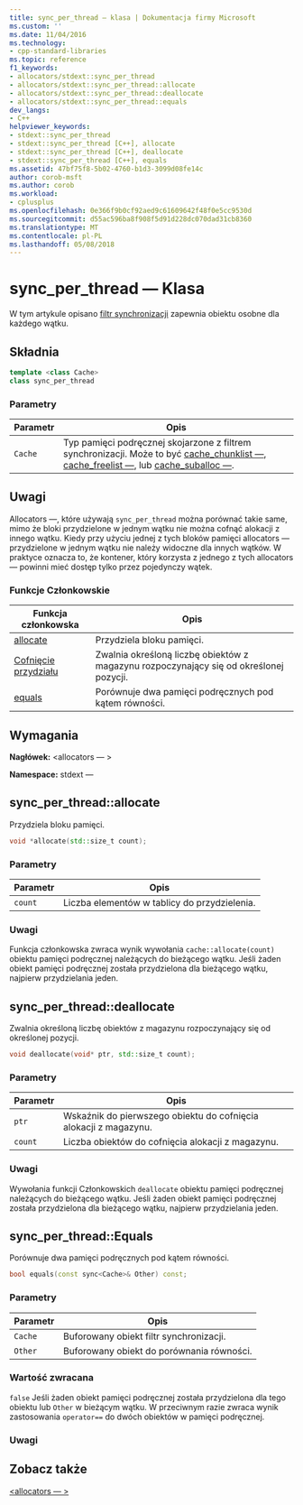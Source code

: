 ```yaml
---
title: sync_per_thread — klasa | Dokumentacja firmy Microsoft
ms.custom: ''
ms.date: 11/04/2016
ms.technology:
- cpp-standard-libraries
ms.topic: reference
f1_keywords:
- allocators/stdext::sync_per_thread
- allocators/stdext::sync_per_thread::allocate
- allocators/stdext::sync_per_thread::deallocate
- allocators/stdext::sync_per_thread::equals
dev_langs:
- C++
helpviewer_keywords:
- stdext::sync_per_thread
- stdext::sync_per_thread [C++], allocate
- stdext::sync_per_thread [C++], deallocate
- stdext::sync_per_thread [C++], equals
ms.assetid: 47bf75f8-5b02-4760-b1d3-3099d08fe14c
author: corob-msft
ms.author: corob
ms.workload:
- cplusplus
ms.openlocfilehash: 0e366f9b0cf92aed9c61609642f48f0e5cc9530d
ms.sourcegitcommit: d55ac596ba8f908f5d91d228dc070dad31cb8360
ms.translationtype: MT
ms.contentlocale: pl-PL
ms.lasthandoff: 05/08/2018
---
```

# <a name="syncperthread-class"></a>sync_per_thread — Klasa

W tym artykule opisano [filtr synchronizacji](../standard-library/allocators-header.md) zapewnia obiektu osobne dla każdego wątku.

## <a name="syntax"></a>Składnia

```cpp
template <class Cache>
class sync_per_thread
```

### <a name="parameters"></a>Parametry

|Parametr|Opis|
|---------------|-----------------|
|`Cache`|Typ pamięci podręcznej skojarzone z filtrem synchronizacji. Może to być [cache_chunklist —](../standard-library/cache-chunklist-class.md), [cache_freelist —](../standard-library/cache-freelist-class.md), lub [cache_suballoc —](../standard-library/cache-suballoc-class.md).|

## <a name="remarks"></a>Uwagi

Allocators —, które używają `sync_per_thread` można porównać takie same, mimo że bloki przydzielone w jednym wątku nie można cofnąć alokacji z innego wątku. Kiedy przy użyciu jednej z tych bloków pamięci allocators — przydzielone w jednym wątku nie należy widoczne dla innych wątków. W praktyce oznacza to, że kontener, który korzysta z jednego z tych allocators — powinni mieć dostęp tylko przez pojedynczy wątek.

### <a name="member-functions"></a>Funkcje Członkowskie

|Funkcja członkowska|Opis|
|-|-|
|[allocate](#allocate)|Przydziela bloku pamięci.|
|[Cofnięcie przydziału](#deallocate)|Zwalnia określoną liczbę obiektów z magazynu rozpoczynający się od określonej pozycji.|
|[equals](#equals)|Porównuje dwa pamięci podręcznych pod kątem równości.|

## <a name="requirements"></a>Wymagania

**Nagłówek:** \<allocators — >

**Namespace:** stdext —

## <a name="allocate"></a>  sync_per_thread::allocate

Przydziela bloku pamięci.

```cpp
void *allocate(std::size_t count);
```

### <a name="parameters"></a>Parametry

|Parametr|Opis|
|---------------|-----------------|
|`count`|Liczba elementów w tablicy do przydzielenia.|

### <a name="remarks"></a>Uwagi

Funkcja członkowska zwraca wynik wywołania `cache::allocate(count)` obiektu pamięci podręcznej należących do bieżącego wątku. Jeśli żaden obiekt pamięci podręcznej została przydzielona dla bieżącego wątku, najpierw przydzielania jeden.

## <a name="deallocate"></a>  sync_per_thread::deallocate

Zwalnia określoną liczbę obiektów z magazynu rozpoczynający się od określonej pozycji.

```cpp
void deallocate(void* ptr, std::size_t count);
```

### <a name="parameters"></a>Parametry

|Parametr|Opis|
|---------------|-----------------|
|`ptr`|Wskaźnik do pierwszego obiektu do cofnięcia alokacji z magazynu.|
|`count`|Liczba obiektów do cofnięcia alokacji z magazynu.|

### <a name="remarks"></a>Uwagi

Wywołania funkcji Członkowskich `deallocate` obiektu pamięci podręcznej należących do bieżącego wątku. Jeśli żaden obiekt pamięci podręcznej została przydzielona dla bieżącego wątku, najpierw przydzielania jeden.

## <a name="equals"></a>  sync_per_thread::Equals

Porównuje dwa pamięci podręcznych pod kątem równości.

```cpp
bool equals(const sync<Cache>& Other) const;
```

### <a name="parameters"></a>Parametry

|Parametr|Opis|
|---------------|-----------------|
|`Cache`|Buforowany obiekt filtr synchronizacji.|
|`Other`|Buforowany obiekt do porównania równości.|

### <a name="return-value"></a>Wartość zwracana

`false` Jeśli żaden obiekt pamięci podręcznej została przydzielona dla tego obiektu lub `Other` w bieżącym wątku. W przeciwnym razie zwraca wynik zastosowania `operator==` do dwóch obiektów w pamięci podręcznej.

### <a name="remarks"></a>Uwagi

## <a name="see-also"></a>Zobacz także

[\<allocators — >](../standard-library/allocators-header.md)<br/>
